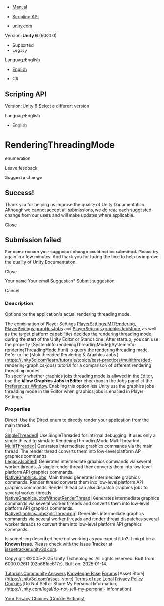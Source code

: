[ ]()

  * [Manual](../Manual/index.html)
  * [Scripting API](../ScriptReference/index.html)

  * [unity.com](https://unity.com/)

Version: **Unity 6** (6000.0)

  * Supported
  * Legacy

LanguageEnglish

  * [English]()

  * C#

[ ](https://docs.unity3d.com)

## Scripting API

Version: Unity 6 Select a different version

LanguageEnglish

  * [English]()

# RenderingThreadingMode

enumeration

Leave feedback

Suggest a change

## Success!

Thank you for helping us improve the quality of Unity Documentation. Although
we cannot accept all submissions, we do read each suggested change from our
users and will make updates where applicable.

Close

## Submission failed

For some reason your suggested change could not be submitted. Please <a>try
again</a> in a few minutes. And thank you for taking the time to help us
improve the quality of Unity Documentation.

Close

Your name Your email Suggestion* Submit suggestion

Cancel

[ ]()

### Description

Options for the application's actual rendering threading mode.

The combination of Player Settings
[PlayerSettings.MTRendering](PlayerSettings.MTRendering.html),
[PlayerSettings.graphicsJobs](PlayerSettings-graphicsJobs.html) and
[PlayerSettings.graphicsJobMode](PlayerSettings-graphicsJobMode.html), as well
as the target platform capabilities decides the rendering threading mode
during the start of the Unity Editor or Standalone. After startup, you can use
the property [SystemInfo.renderingThreadingMode](SystemInfo-
renderingThreadingMode.html) to query the rendering threading mode.  
Refer to the [Multithreaded Rendering & Graphics Jobs
](https://unity3d.com/learn/tutorials/topics/best-practices/multithreaded-
rendering-graphics-jobs) tutorial for a comparison of different rendering
threading modes.  
To specify whether graphics jobs threading mode is allowed in the Editor, use
the **Allow Graphics Jobs in Editor** checkbox in the Jobs panel of the
[Preferences Window](../Manual/Preferences.html). Enabling this option lets
Unity use the graphics jobs threading mode in the Editor when graphics jobs is
enabled in Player Settings.

### Properties

[Direct](Rendering.RenderingThreadingMode.Direct.html)| Use the Direct enum to
directly render your application from the main thread.  
---|---  
[SingleThreaded](Rendering.RenderingThreadingMode.SingleThreaded.html)| Use
SingleThreaded for internal debugging. It uses only a single thread to
simulate RenderingThreadingMode.MultiThreaded.  
[MultiThreaded](Rendering.RenderingThreadingMode.MultiThreaded.html)|
Generates intermediate graphics commands via the main thread. The render
thread converts them into low-level platform API graphics commands.  
[LegacyJobified](Rendering.RenderingThreadingMode.LegacyJobified.html)|
Generates intermediate graphics commands via several worker threads. A single
render thread then converts them into low-level platform API graphics
commands.  
[NativeGraphicsJobs](Rendering.RenderingThreadingMode.NativeGraphicsJobs.html)|
Main thread generates intermediate graphics commands. Render thread converts
them into low-level platform API graphics commands. Render thread can also
dispatch graphics jobs to several worker threads.  
[NativeGraphicsJobsWithoutRenderThread](Rendering.RenderingThreadingMode.NativeGraphicsJobsWithoutRenderThread.html)|
Generates intermediate graphics commands via several worker threads and
converts them into low-level platform API graphics commands.  
[NativeGraphicsJobsSplitThreading](Rendering.RenderingThreadingMode.NativeGraphicsJobsSplitThreading.html)|
Generates intermediate graphics commands via several worker threads and render
thread dispatches several worker threads to convert them into low-level
platform API graphics commands.  
  
Is something described here not working as you expect it to? It might be a
**Known Issue**. Please check with the Issue Tracker at
[issuetracker.unity3d.com](https://issuetracker.unity3d.com).

Copyright ©2005-2025 Unity Technologies. All rights reserved. Built from:
6000.0.36f1 (02b661dc617c). Built on: 2025-01-14.

[Tutorials](https://unity3d.com/learn) [Community
Answers](https://answers.unity3d.com) [Knowledge
Base](https://support.unity3d.com/hc/en-us)
[Forums](https://forum.unity3d.com) [Asset Store](https://unity3d.com/asset-
store) [Terms of use](https://docs.unity3d.com/Manual/TermsOfUse.html)
[Legal](https://unity.com/legal) [Privacy
Policy](https://unity.com/legal/privacy-policy)
[Cookies](https://unity.com/legal/cookie-policy) [Do Not Sell or Share My
Personal Information](https://unity.com/legal/do-not-sell-my-personal-
information)

[Your Privacy Choices (Cookie Settings)](javascript:void\(0\);)

